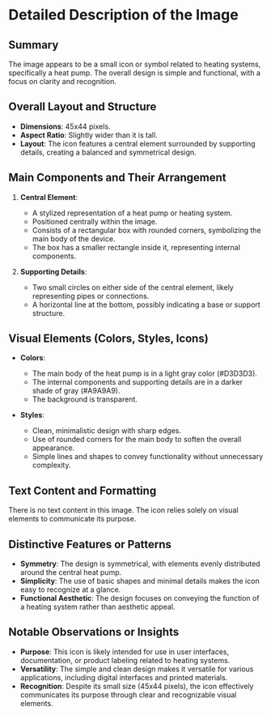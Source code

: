 # Detailed Description of the Image

## Summary
The image appears to be a small icon or symbol related to heating systems, specifically a heat pump. The overall design is simple and functional, with a focus on clarity and recognition.

## Overall Layout and Structure
- **Dimensions**: 45x44 pixels.
- **Aspect Ratio**: Slightly wider than it is tall.
- **Layout**: The icon features a central element surrounded by supporting details, creating a balanced and symmetrical design.

## Main Components and Their Arrangement

1. **Central Element**:
   - A stylized representation of a heat pump or heating system.
   - Positioned centrally within the image.
   - Consists of a rectangular box with rounded corners, symbolizing the main body of the device.
   - The box has a smaller rectangle inside it, representing internal components.

2. **Supporting Details**:
   - Two small circles on either side of the central element, likely representing pipes or connections.
   - A horizontal line at the bottom, possibly indicating a base or support structure.

## Visual Elements (Colors, Styles, Icons)

- **Colors**:
  - The main body of the heat pump is in a light gray color (#D3D3D3).
  - The internal components and supporting details are in a darker shade of gray (#A9A9A9).
  - The background is transparent.

- **Styles**:
  - Clean, minimalistic design with sharp edges.
  - Use of rounded corners for the main body to soften the overall appearance.
  - Simple lines and shapes to convey functionality without unnecessary complexity.

## Text Content and Formatting
There is no text content in this image. The icon relies solely on visual elements to communicate its purpose.

## Distinctive Features or Patterns

- **Symmetry**: The design is symmetrical, with elements evenly distributed around the central heat pump.
- **Simplicity**: The use of basic shapes and minimal details makes the icon easy to recognize at a glance.
- **Functional Aesthetic**: The design focuses on conveying the function of a heating system rather than aesthetic appeal.

## Notable Observations or Insights

- **Purpose**: This icon is likely intended for use in user interfaces, documentation, or product labeling related to heating systems.
- **Versatility**: The simple and clean design makes it versatile for various applications, including digital interfaces and printed materials.
- **Recognition**: Despite its small size (45x44 pixels), the icon effectively communicates its purpose through clear and recognizable visual elements.